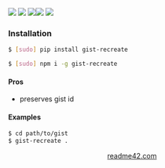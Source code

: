 <!--
https://readme42.com
-->



[![](https://img.shields.io/badge/OS-Unix-blue.svg?longCache=True)]()
[![](https://img.shields.io/pypi/v/gist-recreate.svg?maxAge=3600)](https://pypi.org/project/gist-recreate/)
[![](https://img.shields.io/npm/v/gist-recreate.svg?maxAge=3600)](https://www.npmjs.com/package/gist-recreate)[![](https://img.shields.io/badge/License-Unlicense-blue.svg?longCache=True)](https://unlicense.org/)
[![](https://github.com/andrewp-as-is/gist-recreate/workflows/tests42/badge.svg)](https://github.com/andrewp-as-is/gist-recreate/actions)

### Installation
```bash
$ [sudo] pip install gist-recreate
```

```bash
$ [sudo] npm i -g gist-recreate
```

#### Pros
+   preserves gist id

#### Examples
```bash
$ cd path/to/gist
$ gist-recreate .
```

<p align="center">
    <a href="https://readme42.com/">readme42.com</a>
</p>
